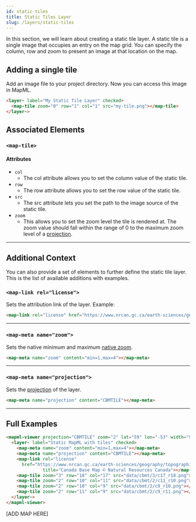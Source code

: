 ```yaml
---
id: static-tiles
title: Static Tiles Layer
slug: /layers/static-tiles
---
```


In this section, we will learn about creating a static tile layer. A static tile is a single image that occupies an entry on the map grid. You can specify the column, row and zoom
to present an image at that location on the map.

## Adding a single tile

Add an image file to your project directory. Now you can access this image in MapML.

```html
<layer- label="My Static Tile Layer" checked>
  <map-tile zoom="0" row="1" col="1" src="my-tile.png"></map-tile>
</layer->

```

## Associated Elements

### `<map-tile>`

#### Attributes

- `col`
  - The col attribute allows you to set the column value of the static tile.
- `row`
  - The row attribute allows you to set the row value of the static tile.
- `src`
  - The src attribute lets you set the path to the image source of the static tile.
- `zoom`
  - This allows you to set the zoom level the tile is rendered at. The zoom value should fall within the range of 0 to the maximum zoom level of a [projection](http://example.org/).

---

## Additional Context

You can also provide a set of elements to further define the static tile layer. This is the list of available additions with examples.

### `<map-link rel="license">` 

Sets the attribution link of the layer. Example:

```html
<map-link rel="license" href="https://www.nrcan.gc.ca/earth-sciences/geography/topographic-information/free-data-geogratis/licence/17285" title="Canada Base Map © Natural Resources Canada"></map-link>
```

---

### `<map-meta name="zoom">` 

Sets the native minimum and maximum [native zoom](http://example.org/).

```html
<map-meta name="zoom" content="min=1,max=4"></map-meta>
```

---

### `<map-meta name="projection">` 

Sets the [projection](http://example.org/) of the layer. 

```html
<map-meta name="projection" content="CBMTILE"></map-meta>
```

---

## Full Examples

```html
<mapml-viewer projection="CBMTILE" zoom="2" lat="59" lon="-53" width="900" height="400" controls>
  <layer- label="Static MapML with tiles" checked>
    <map-meta name="zoom" content="min=1,max=4"></map-meta>
    <map-meta name="projection" content="CBMTILE"></map-meta>
    <map-link rel="license"
      href="https://www.nrcan.gc.ca/earth-sciences/geography/topographic-information/free-data-geogratis/licence/17285"
              title="Canada Base Map © Natural Resources Canada"></map-link>
    <map-tile zoom="3" row="18" col="17" src="data/cbmt/3/c17_r18.png"></map-tile>
    <map-tile zoom="2" row="10" col="11" src="data/cbmt/2/c11_r10.png"></map-tile>
    <map-tile zoom="2" row="10" col="9" src="data/cbmt/2/c9_r10.png"></map-tile>
    <map-tile zoom="2" row="11" col="9" src="data/cbmt/2/c9_r11.png"></map-tile>
  </layer->
</mapml-viewer>
```
[ADD MAP HERE]